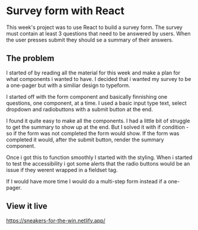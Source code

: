 # Survey form with React

This week's project was to use React to build a survey form.
The survey must contain at least 3 questions that need to be answered by users.
When the user presses submit they should se a summary of their answers. 

## The problem

I started of by reading all the material for this week and make a plan for what components i wanted to have.
I decided that i wanted my survey to be a one-pager but with a similiar design to typeform. 

I started off with the form component and basically finnishing one questions, one component, at a time. 
I used a basic input type text, select dropdown and radiobuttons with a submit button at the end. 

I found it quite easy to make all the components. I had a little bit of struggle to get the summary to show up at the end.
But I solved it with if condition - so if the form was not completed the form would show. If the form was completed it would, after the submit button, render the summary component. 

Once i got this to function smoothly I started with the styling. 
When i started to test the accessibility i got some alerts that the radio buttons would be an issue if they werent wrapped in a fieldset tag. 

If I would have more time I would do a multi-step form instead if a one-pager. 


## View it live

https://sneakers-for-the-win.netlify.app/